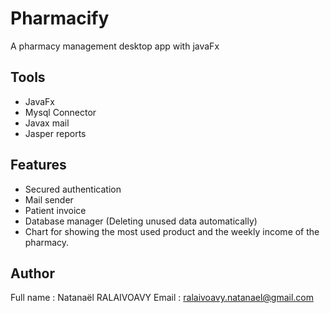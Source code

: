 # Pharmacify
A pharmacy management desktop app with javaFx

## Tools
- JavaFx
- Mysql Connector
- Javax mail
- Jasper reports

## Features 
 - Secured authentication
 - Mail sender
 - Patient invoice
 - Database manager (Deleting unused data automatically)
 - Chart for showing the most used product and the weekly income of the pharmacy.


## Author 
Full name : Natanaël RALAIVOAVY
Email : ralaivoavy.natanael@gmail.com
